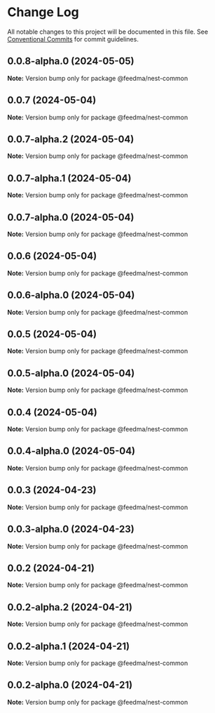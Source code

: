 # Change Log

All notable changes to this project will be documented in this file.
See [Conventional Commits](https://conventionalcommits.org) for commit guidelines.

## 0.0.8-alpha.0 (2024-05-05)

**Note:** Version bump only for package @feedma/nest-common





## 0.0.7 (2024-05-04)

**Note:** Version bump only for package @feedma/nest-common





## 0.0.7-alpha.2 (2024-05-04)

**Note:** Version bump only for package @feedma/nest-common





## 0.0.7-alpha.1 (2024-05-04)

**Note:** Version bump only for package @feedma/nest-common





## 0.0.7-alpha.0 (2024-05-04)

**Note:** Version bump only for package @feedma/nest-common





## 0.0.6 (2024-05-04)

**Note:** Version bump only for package @feedma/nest-common





## 0.0.6-alpha.0 (2024-05-04)

**Note:** Version bump only for package @feedma/nest-common





## 0.0.5 (2024-05-04)

**Note:** Version bump only for package @feedma/nest-common





## 0.0.5-alpha.0 (2024-05-04)

**Note:** Version bump only for package @feedma/nest-common





## 0.0.4 (2024-05-04)

**Note:** Version bump only for package @feedma/nest-common





## 0.0.4-alpha.0 (2024-05-04)

**Note:** Version bump only for package @feedma/nest-common





## 0.0.3 (2024-04-23)

**Note:** Version bump only for package @feedma/nest-common





## 0.0.3-alpha.0 (2024-04-23)

**Note:** Version bump only for package @feedma/nest-common





## 0.0.2 (2024-04-21)

**Note:** Version bump only for package @feedma/nest-common





## 0.0.2-alpha.2 (2024-04-21)

**Note:** Version bump only for package @feedma/nest-common





## 0.0.2-alpha.1 (2024-04-21)

**Note:** Version bump only for package @feedma/nest-common





## 0.0.2-alpha.0 (2024-04-21)

**Note:** Version bump only for package @feedma/nest-common
